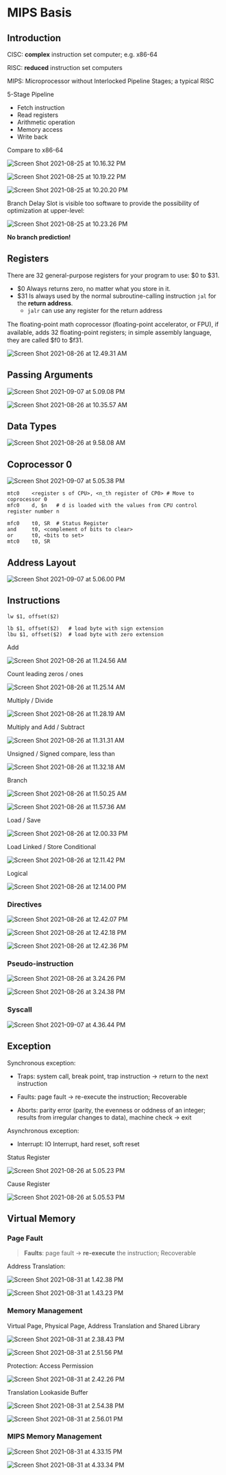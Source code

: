 # MIPS Basis

## Introduction

CISC: **complex** instruction set computer; e.g. x86-64

RISC: **reduced** instruction set computers

MIPS: Microprocessor without Interlocked Pipeline Stages; a typical RISC

5-Stage Pipeline

- Fetch instruction
- Read registers
- Arithmetic operation
- Memory access
- Write back

Compare to x86-64

![Screen Shot 2021-08-25 at 10.16.32 PM](5%20MIPS%20Basis.assets/Screen%20Shot%202021-08-25%20at%2010.16.32%20PM.png)

![Screen Shot 2021-08-25 at 10.19.22 PM](5%20MIPS%20Basis.assets/Screen%20Shot%202021-08-25%20at%2010.19.22%20PM.png)

![Screen Shot 2021-08-25 at 10.20.20 PM](5%20MIPS%20Basis.assets/Screen%20Shot%202021-08-25%20at%2010.20.20%20PM.png)

Branch Delay Slot is visible too software to provide the possibility of optimization at upper-level:

![Screen Shot 2021-08-25 at 10.23.26 PM](5%20MIPS%20Basis.assets/Screen%20Shot%202021-08-25%20at%2010.23.26%20PM.png)

**No branch prediction!**

## Registers

There are 32 general-purpose registers for your program to use: \$0 to \$31.

- \$0 Always returns zero, no matter what you store in it.
- \$31 Is always used by the normal subroutine-calling instruction `jal` for the **return address**.
    - `jalr` can use any register for the return address

The ﬂoating-point math coprocessor (ﬂoating-point accelerator, or FPU), if available, adds 32 ﬂoating-point registers; in simple assembly language, they are called \$f0 to \$f31.

![Screen Shot 2021-08-26 at 12.49.31 AM](5%20MIPS%20Basis.assets/Screen%20Shot%202021-08-26%20at%2012.49.31%20AM.png)

## Passing Arguments

![Screen Shot 2021-09-07 at 5.09.08 PM](5%20MIPS%20Basis.assets/Screen%20Shot%202021-09-07%20at%205.09.08%20PM.png)

![Screen Shot 2021-08-26 at 10.35.57 AM](5%20MIPS%20Basis.assets/Screen%20Shot%202021-08-26%20at%2010.35.57%20AM.png)

## Data Types

![Screen Shot 2021-08-26 at 9.58.08 AM](5%20MIPS%20Basis.assets/Screen%20Shot%202021-08-26%20at%209.58.08%20AM.png)

## Coprocessor 0

![Screen Shot 2021-09-07 at 5.05.38 PM](5%20MIPS%20Basis.assets/Screen%20Shot%202021-09-07%20at%205.05.38%20PM.png)

```assembly
mtc0	<register s of CPU>, <n_th register of CP0>	# Move to coprocessor 0
mfc0	d, $n	# d is loaded with the values from CPU control register number n
```

```assembly
mfc0	t0, SR	# Status Register
and		t0, <complement of bits to clear>
or		t0, <bits to set>
mtc0	t0, SR
```

## Address Layout

![Screen Shot 2021-09-07 at 5.06.00 PM](5%20MIPS%20Basis.assets/Screen%20Shot%202021-09-07%20at%205.06.00%20PM.png)

## Instructions

```assembly
lw $1, offset($2)

lb $1, offset($2)	# load byte with sign extension
lbu $1, offset($2)	# load byte with zero extension
```

Add

![Screen Shot 2021-08-26 at 11.24.56 AM](5%20MIPS%20Basis.assets/Screen%20Shot%202021-08-26%20at%2011.24.56%20AM.png)

Count leading zeros / ones

![Screen Shot 2021-08-26 at 11.25.14 AM](5%20MIPS%20Basis.assets/Screen%20Shot%202021-08-26%20at%2011.25.14%20AM.png)

Multiply / Divide

![Screen Shot 2021-08-26 at 11.28.19 AM](5%20MIPS%20Basis.assets/Screen%20Shot%202021-08-26%20at%2011.28.19%20AM.png)

Multiply and Add / Subtract

![Screen Shot 2021-08-26 at 11.31.31 AM](5%20MIPS%20Basis.assets/Screen%20Shot%202021-08-26%20at%2011.31.31%20AM.png)

Unsigned / Signed compare, less than

![Screen Shot 2021-08-26 at 11.32.18 AM](5%20MIPS%20Basis.assets/Screen%20Shot%202021-08-26%20at%2011.32.18%20AM.png)

Branch

![Screen Shot 2021-08-26 at 11.50.25 AM](5%20MIPS%20Basis.assets/Screen%20Shot%202021-08-26%20at%2011.50.25%20AM.png)

![Screen Shot 2021-08-26 at 11.57.36 AM](5%20MIPS%20Basis.assets/Screen%20Shot%202021-08-26%20at%2011.57.36%20AM.png)

Load / Save

![Screen Shot 2021-08-26 at 12.00.33 PM](5%20MIPS%20Basis.assets/Screen%20Shot%202021-08-26%20at%2012.00.33%20PM.png)

Load Linked / Store Conditional

![Screen Shot 2021-08-26 at 12.11.42 PM](5%20MIPS%20Basis.assets/Screen%20Shot%202021-08-26%20at%2012.11.42%20PM.png)

Logical

![Screen Shot 2021-08-26 at 12.14.00 PM](5%20MIPS%20Basis.assets/Screen%20Shot%202021-08-26%20at%2012.14.00%20PM.png)

### Directives

![Screen Shot 2021-08-26 at 12.42.07 PM](5%20MIPS%20Basis.assets/Screen%20Shot%202021-08-26%20at%2012.42.07%20PM.png)

![Screen Shot 2021-08-26 at 12.42.18 PM](5%20MIPS%20Basis.assets/Screen%20Shot%202021-08-26%20at%2012.42.18%20PM.png)

![Screen Shot 2021-08-26 at 12.42.36 PM](5%20MIPS%20Basis.assets/Screen%20Shot%202021-08-26%20at%2012.42.36%20PM.png)

### Pseudo-instruction

![Screen Shot 2021-08-26 at 3.24.26 PM](5%20MIPS%20Basis.assets/Screen%20Shot%202021-08-26%20at%203.24.26%20PM.png)

![Screen Shot 2021-08-26 at 3.24.38 PM](5%20MIPS%20Basis.assets/Screen%20Shot%202021-08-26%20at%203.24.38%20PM.png)

### Syscall

![Screen Shot 2021-09-07 at 4.36.44 PM](5%20MIPS%20Basis.assets/Screen%20Shot%202021-09-07%20at%204.36.44%20PM.png)

## Exception

Synchronous exception:

- Traps: system call, break point, trap instruction → return to the next instruction

- Faults: page fault → re-execute the instruction; Recoverable

- Aborts: parity error (parity, the evenness or oddness of an integer; results from irregular changes to data), machine check → exit

Asynchronous exception:

- Interrupt: IO Interrupt, hard reset, soft reset

Status Register

![Screen Shot 2021-08-26 at 5.05.23 PM](5%20MIPS%20Basis.assets/Screen%20Shot%202021-08-26%20at%205.05.23%20PM.png)

Cause Register

![Screen Shot 2021-08-26 at 5.05.53 PM](5%20MIPS%20Basis.assets/Screen%20Shot%202021-08-26%20at%205.05.53%20PM.png)

## Virtual Memory

### Page Fault

> **Faults**: page fault → **re-execute** the instruction; Recoverable

Address Translation:

![Screen Shot 2021-08-31 at 1.42.38 PM](5%20MIPS%20Basis.assets/Screen%20Shot%202021-08-31%20at%201.42.38%20PM.png)

![Screen Shot 2021-08-31 at 1.43.23 PM](5%20MIPS%20Basis.assets/Screen%20Shot%202021-08-31%20at%201.43.23%20PM.png)

### Memory Management

Virtual Page, Physical Page, Address Translation and Shared Library

![Screen Shot 2021-08-31 at 2.38.43 PM](5%20MIPS%20Basis.assets/Screen%20Shot%202021-08-31%20at%202.38.43%20PM.png)

![Screen Shot 2021-08-31 at 2.51.56 PM](5%20MIPS%20Basis.assets/Screen%20Shot%202021-08-31%20at%202.51.56%20PM.png)

Protection: Access Permission

![Screen Shot 2021-08-31 at 2.42.26 PM](5%20MIPS%20Basis.assets/Screen%20Shot%202021-08-31%20at%202.42.26%20PM.png)

Translation Lookaside Buffer

![Screen Shot 2021-08-31 at 2.54.38 PM](5%20MIPS%20Basis.assets/Screen%20Shot%202021-08-31%20at%202.54.38%20PM.png)

![Screen Shot 2021-08-31 at 2.56.01 PM](5%20MIPS%20Basis.assets/Screen%20Shot%202021-08-31%20at%202.56.01%20PM.png)

### MIPS Memory Management

![Screen Shot 2021-08-31 at 4.33.15 PM](5%20MIPS%20Basis.assets/Screen%20Shot%202021-08-31%20at%204.33.15%20PM.png)

![Screen Shot 2021-08-31 at 4.33.34 PM](5%20MIPS%20Basis.assets/Screen%20Shot%202021-08-31%20at%204.33.34%20PM.png)



